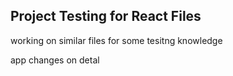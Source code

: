 ## Project Testing for React Files


working on similar files for some tesitng knowledge

app changes on detal